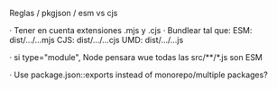 Reglas / pkgjson / esm vs cjs

· Tener en cuenta extensiones .mjs y .cjs
· Bundlear tal que:
  ESM: dist/.../...mjs
  CJS: dist/.../...cjs
  UMD: dist/.../...js

 · si type="module", Node pensara wue todas las src/**/*.js son ESM







· Use package.json::exports instead of monorepo/multiple packages?

